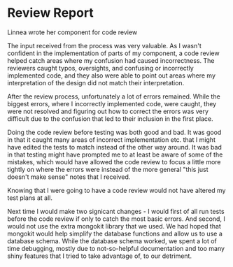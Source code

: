 # Review Report

Linnea wrote her component for code review

The input received from the process was very valuable. As I wasn't confident
in the implementation of parts of my component, a code review helped catch
areas where my confusion had caused incorrectness. The reviewers caught
typos, oversights, and confusing or incorrectly implemented code, and they
also were able to point out areas where my interpretation of the design
did not match their interpretation.

After the review process, unfortunately a lot of errors remained. While the 
biggest errors, where I incorrectly implemented code, were caught, they were
not resolved and figuring out how to correct the errors was very difficult
due to the confusion that led to their inclusion in the first place.

Doing the code review before testing was both good and bad. It was good in
that it caught many areas of incorrect implementation etc. that I might have
edited the tests to match instead of the other way around. It was bad in that
testing might have prompted me to at least be aware of some of the mistakes,
which would have allowed the code review to focus a little more tightly on
where the errors were instead of the more general "this just doesn't make
sense" notes that I received.

Knowing that I were going to have a code review would not have altered my
test plans at all.

Next time I would make two signicant changes - I would first of all run tests
before the code review if only to catch the most basic errors. And second,
I would not use the extra mongokit library that we used. We had hoped that
mongokit would help simplify the database functions and allow us to use a
database schema. While the database schema worked, we spent a lot of time
debugging, mostly due to not-so-helpful documentation and too many shiny
features that I tried to take advantage of, to our detriment.
